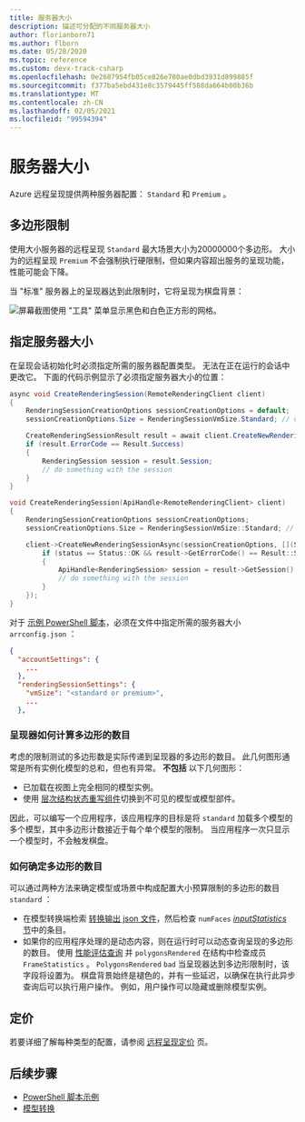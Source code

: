 ```yaml
---
title: 服务器大小
description: 描述可分配的不同服务器大小
author: florianborn71
ms.author: flborn
ms.date: 05/28/2020
ms.topic: reference
ms.custom: devx-track-csharp
ms.openlocfilehash: 0e2687954fb05ce826e780ae0dbd3931d899885f
ms.sourcegitcommit: f377ba5ebd431e8c3579445ff588da664b00b36b
ms.translationtype: MT
ms.contentlocale: zh-CN
ms.lasthandoff: 02/05/2021
ms.locfileid: "99594394"
---
```

# <a name="server-sizes"></a>服务器大小

Azure 远程呈现提供两种服务器配置： `Standard` 和 `Premium` 。

## <a name="polygon-limits"></a>多边形限制

使用大小服务器的远程呈现 `Standard` 最大场景大小为20000000个多边形。 大小为的远程呈现 `Premium` 不会强制执行硬限制，但如果内容超出服务的呈现功能，性能可能会下降。

当 "标准" 服务器上的呈现器达到此限制时，它将呈现为棋盘背景：

![屏幕截图使用 "工具" 菜单显示黑色和白色正方形的网格。](media/checkerboard.png)

## <a name="specify-the-server-size"></a>指定服务器大小

在呈现会话初始化时必须指定所需的服务器配置类型。 无法在正在运行的会话中更改它。 下面的代码示例显示了必须指定服务器大小的位置：

```cs
async void CreateRenderingSession(RemoteRenderingClient client)
{
    RenderingSessionCreationOptions sessionCreationOptions = default;
    sessionCreationOptions.Size = RenderingSessionVmSize.Standard; // or  RenderingSessionVmSize.Premium

    CreateRenderingSessionResult result = await client.CreateNewRenderingSessionAsync(sessionCreationOptions);
    if (result.ErrorCode == Result.Success)
    {
        RenderingSession session = result.Session;
        // do something with the session
    }
}
```

```cpp
void CreateRenderingSession(ApiHandle<RemoteRenderingClient> client)
{
    RenderingSessionCreationOptions sessionCreationOptions;
    sessionCreationOptions.Size = RenderingSessionVmSize::Standard; // or  RenderingSessionVmSize::Premium

    client->CreateNewRenderingSessionAsync(sessionCreationOptions, [](Status status, ApiHandle<CreateRenderingSessionResult> result) {
        if (status == Status::OK && result->GetErrorCode() == Result::Success)
        {
            ApiHandle<RenderingSession> session = result->GetSession();
            // do something with the session
        }
    });
}

```

对于 [示例 PowerShell 脚本](../samples/powershell-example-scripts.md)，必须在文件中指定所需的服务器大小 `arrconfig.json` ：

```json
{
  "accountSettings": {
    ...
  },
  "renderingSessionSettings": {
    "vmSize": "<standard or premium>",
    ...
  },
```

### <a name="how-the-renderer-evaluates-the-number-of-polygons"></a>呈现器如何计算多边形的数目

考虑的限制测试的多边形数是实际传递到呈现器的多边形的数目。 此几何图形通常是所有实例化模型的总和，但也有异常。 **不包括** 以下几何图形：
* 已加载在视图上完全相同的模型实例。
* 使用 [层次结构状态重写组件](../overview/features/override-hierarchical-state.md)切换到不可见的模型或模型部件。

因此，可以编写一个应用程序，该应用程序的目标是将 `standard` 加载多个模型的多个模型，其中多边形计数接近于每个单个模型的限制。 当应用程序一次只显示一个模型时，不会触发棋盘。

### <a name="how-to-determine-the-number-of-polygons"></a>如何确定多边形的数目

可以通过两种方法来确定模型或场景中构成配置大小预算限制的多边形的数目 `standard` ：
* 在模型转换端检索 [转换输出 json 文件](../how-tos/conversion/get-information.md)，然后检查 `numFaces` [ *inputStatistics* 节](../how-tos/conversion/get-information.md#the-inputstatistics-section)中的条目。
* 如果你的应用程序处理的是动态内容，则在运行时可以动态查询呈现的多边形的数目。 使用 [性能评估查询](../overview/features/performance-queries.md#performance-assessment-queries) 并 `polygonsRendered` 在结构中检查成员 `FrameStatistics` 。 `PolygonsRendered` `bad` 当呈现器达到多边形限制时，该字段将设置为。 棋盘背景始终是褪色的，并有一些延迟，以确保在执行此异步查询后可以执行用户操作。 例如，用户操作可以隐藏或删除模型实例。

## <a name="pricing"></a>定价

若要详细了解每种类型的配置，请参阅 [远程呈现定价](https://azure.microsoft.com/pricing/details/remote-rendering) 页。

## <a name="next-steps"></a>后续步骤
* [PowerShell 脚本示例](../samples/powershell-example-scripts.md)
* [模型转换](../how-tos/conversion/model-conversion.md)


